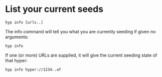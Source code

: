 # List your current seeds

```
hyp info [urls..]
```

The info command will tell you what you are currently seeding if given no arguments:

```
hyp info
```

If one (or more) URLs are supplied, it will give the current seeding state of that hyper:

```
hyp info hyper://1234..af
```